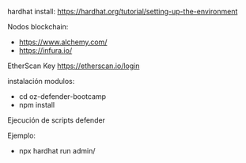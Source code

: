 hardhat install:
https://hardhat.org/tutorial/setting-up-the-environment

Nodos blockchain:
* https://www.alchemy.com/
* https://infura.io/

EtherScan Key
https://etherscan.io/login

instalación modulos:

* cd oz-defender-bootcamp 
* npm install

Ejecución de scripts defender

Ejemplo:
* npx hardhat run admin/<script> --network rinkeby|local

Ejecución peticiones https a través CURL CLI refierase a los files end-points-<modulo difender>.sh

forta bot:

https://forta.org/
https://docs.forta.network/en/latest/hardhat/
https://explorer.forta.network/
https://github.com/forta-network/forta-bot-examples

Nota: Se puede buscar algún smartcontract en MAINNET, y así probarlo con los bot de forta.

localstack:

https://docs.localstack.cloud/aws/sqs/
https://github.com/localstack/localstack#overview

awslocal cli:
https://github.com/localstack/awscli-local

token AWS-OZ:

Admin .-
* username: API_KEY
* password: API_SECRET
* pool_id: us-west-2_94f3puJWv
* client_id: 40e58hbc7pktmnp9i26hh5nsav

Relayer .- 
* username: API_KEY
* password: API_SECRET
* pool_id: us-west-2_iLmIggsiy
* client_id: 1bpd19lcr33qvg5cr3oi79rdap

pkg python:

pip3 install boto3  
pip3 install warrant  
pip3 install sagemaker

Python3.8 > versión ...

Obtener Token = curl Authentication: Bearer $TOKEN:

Python3.8 <tools/aws-token-admin.py|aws-token-relayer.py>

Revisar contenido de token:
* https://jwt.io/

ngrok install:

https://ngrok.com/download
ngrok http <port URL local>

Nota: Test Webhook a través de la creación dummy de algún POST o de forma ágil una QUEUE SQS, lo anterior para probar SENTINEL con URL externa, usando ngrok.
